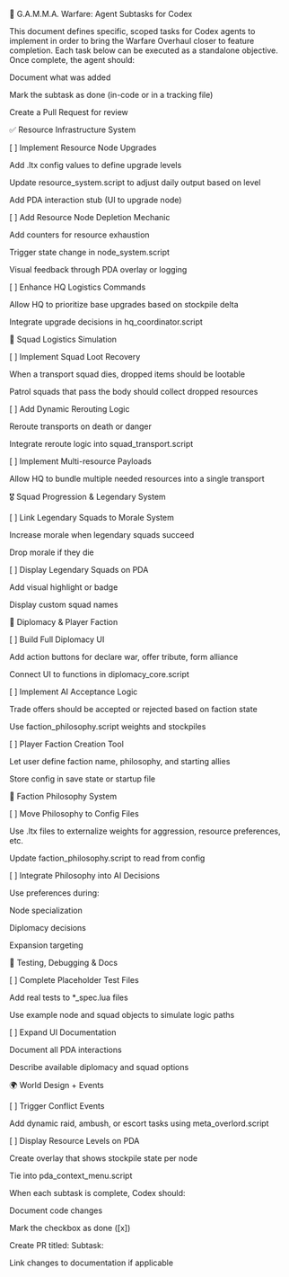 🧠 G.A.M.M.A. Warfare: Agent Subtasks for Codex

This document defines specific, scoped tasks for Codex agents to implement in order to bring the Warfare Overhaul closer to feature completion. Each task below can be executed as a standalone objective. Once complete, the agent should:

Document what was added

Mark the subtask as done (in-code or in a tracking file)

Create a Pull Request for review

✅ Resource Infrastructure System

[ ] Implement Resource Node Upgrades

Add .ltx config values to define upgrade levels

Update resource_system.script to adjust daily output based on level

Add PDA interaction stub (UI to upgrade node)

[ ] Add Resource Node Depletion Mechanic

Add counters for resource exhaustion

Trigger state change in node_system.script

Visual feedback through PDA overlay or logging

[ ] Enhance HQ Logistics Commands

Allow HQ to prioritize base upgrades based on stockpile delta

Integrate upgrade decisions in hq_coordinator.script

🚚 Squad Logistics Simulation

[ ] Implement Squad Loot Recovery

When a transport squad dies, dropped items should be lootable

Patrol squads that pass the body should collect dropped resources

[ ] Add Dynamic Rerouting Logic

Reroute transports on death or danger

Integrate reroute logic into squad_transport.script

[ ] Implement Multi-resource Payloads

Allow HQ to bundle multiple needed resources into a single transport

🎖️ Squad Progression & Legendary System

[ ] Link Legendary Squads to Morale System

Increase morale when legendary squads succeed

Drop morale if they die

[ ] Display Legendary Squads on PDA

Add visual highlight or badge

Display custom squad names

🤝 Diplomacy & Player Faction

[ ] Build Full Diplomacy UI

Add action buttons for declare war, offer tribute, form alliance

Connect UI to functions in diplomacy_core.script

[ ] Implement AI Acceptance Logic

Trade offers should be accepted or rejected based on faction state

Use faction_philosophy.script weights and stockpiles

[ ] Player Faction Creation Tool

Let user define faction name, philosophy, and starting allies

Store config in save state or startup file

🧠 Faction Philosophy System

[ ] Move Philosophy to Config Files

Use .ltx files to externalize weights for aggression, resource preferences, etc.

Update faction_philosophy.script to read from config

[ ] Integrate Philosophy into AI Decisions

Use preferences during:

Node specialization

Diplomacy decisions

Expansion targeting

🔧 Testing, Debugging & Docs

[ ] Complete Placeholder Test Files

Add real tests to *_spec.lua files

Use example node and squad objects to simulate logic paths

[ ] Expand UI Documentation

Document all PDA interactions

Describe available diplomacy and squad options

🌍 World Design + Events

[ ] Trigger Conflict Events

Add dynamic raid, ambush, or escort tasks using meta_overlord.script

[ ] Display Resource Levels on PDA

Create overlay that shows stockpile state per node

Tie into pda_context_menu.script

When each subtask is complete, Codex should:

Document code changes

Mark the checkbox as done ([x])

Create PR titled: Subtask: <Name>

Link changes to documentation if applicable
